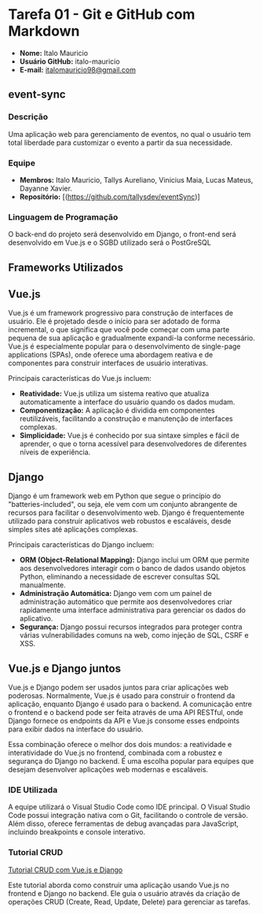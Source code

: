 # Tarefa 01 - Git e GitHub com Markdown

- **Nome:** Italo Mauricio
- **Usuário GitHub:** italo-mauricio
- **E-mail:** italomauricio98@gmail.com

## event-sync

### Descrição
Uma aplicação web para gerenciamento de eventos, no qual o usuário tem total liberdade para customizar o evento a partir da sua necessidade. 

### Equipe
- **Membros:** Italo Mauricio, Tallys Aureliano, Vinicius Maia, Lucas Mateus, Dayanne Xavier.
- **Repositório:** [(https://github.com/tallysdev/eventSync)]

### Linguagem de Programação
O back-end do projeto será desenvolvido em Django, o front-end será desenvolvido em Vue.js e o SGBD utilizado será o PostGreSQL

## Frameworks Utilizados
## Vue.js

Vue.js é um framework progressivo para construção de interfaces de usuário. Ele é projetado desde o início para ser adotado de forma incremental, o que significa que você pode começar com uma parte pequena de sua aplicação e gradualmente expandi-la conforme necessário. Vue.js é especialmente popular para o desenvolvimento de single-page applications (SPAs), onde oferece uma abordagem reativa e de componentes para construir interfaces de usuário interativas.

Principais características do Vue.js incluem:

- **Reatividade:** Vue.js utiliza um sistema reativo que atualiza automaticamente a interface do usuário quando os dados mudam.
- **Componentização:** A aplicação é dividida em componentes reutilizáveis, facilitando a construção e manutenção de interfaces complexas.
- **Simplicidade:** Vue.js é conhecido por sua sintaxe simples e fácil de aprender, o que o torna acessível para desenvolvedores de diferentes níveis de experiência.

## Django

Django é um framework web em Python que segue o princípio do "batteries-included", ou seja, ele vem com um conjunto abrangente de recursos para facilitar o desenvolvimento web. Django é frequentemente utilizado para construir aplicativos web robustos e escaláveis, desde simples sites até aplicações complexas.

Principais características do Django incluem:

- **ORM (Object-Relational Mapping):** Django inclui um ORM que permite aos desenvolvedores interagir com o banco de dados usando objetos Python, eliminando a necessidade de escrever consultas SQL manualmente.
- **Administração Automática:** Django vem com um painel de administração automático que permite aos desenvolvedores criar rapidamente uma interface administrativa para gerenciar os dados do aplicativo.
- **Segurança:** Django possui recursos integrados para proteger contra várias vulnerabilidades comuns na web, como injeção de SQL, CSRF e XSS.

## Vue.js e Django juntos

Vue.js e Django podem ser usados juntos para criar aplicações web poderosas. Normalmente, Vue.js é usado para construir o frontend da aplicação, enquanto Django é usado para o backend. A comunicação entre o frontend e o backend pode ser feita através de uma API RESTful, onde Django fornece os endpoints da API e Vue.js consome esses endpoints para exibir dados na interface do usuário.

Essa combinação oferece o melhor dos dois mundos: a reatividade e interatividade do Vue.js no frontend, combinada com a robustez e segurança do Django no backend. É uma escolha popular para equipes que desejam desenvolver aplicações web modernas e escaláveis.

### IDE Utilizada
A equipe utilizará o Visual Studio Code como IDE principal. O Visual Studio Code possui integração nativa com o Git, facilitando o controle de versão. Além disso, oferece ferramentas de debug avançadas para JavaScript, incluindo breakpoints e console interativo.

### Tutorial CRUD
[Tutorial CRUD com Vue.js e Django](https://www.youtube.com/watch?v=u1M9-55IgnU)

Este tutorial aborda como construir uma aplicação usando Vue.js no frontend e Django no backend. Ele guia o usuário através da criação de operações CRUD (Create, Read, Update, Delete) para gerenciar as tarefas.
